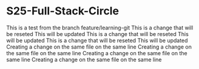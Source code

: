 # S25-Full-Stack-Circle

This is a test from the branch feature/learning-git
This is a change that will be reseted This will be updated
This is a change that will be reseted This will be updated
This is a change that will be reseted This will be updated
Creating a change on the same file on the same line 
Creating a change on the same file on the same line 
Creating a change on the same file on the same line 
Creating a change on the same file on the same line 
